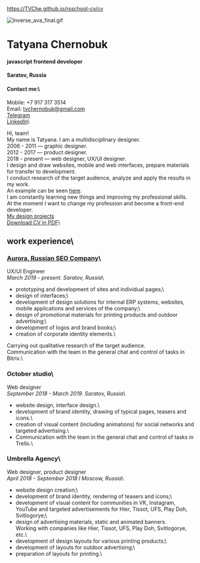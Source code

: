 https://TVChe.github.io/rsschool-cv/cv

![Inverse_ava_final.gif](https://drive.google.com/file/d/1Jt95wySJli9D7-z3UBSAtC74vkdP3OR8/view?usp=share_link)

# Tatyana Chernobuk
#### javascript frontend developer

#### Saratov, Russia

#### Сontact me:\
Mobile: +7 917 317 3514\
Email: tvchernobuk@gmail.com\
[Telegram](https://t.me/TatyanaChernobuk)\
[LinkedIn](https://www.linkedin.com/in/tatyanachernobuk)\

Hi, team!\
My name is Tatyana. I am a multidisciplinary designer.\
2006 - 2011 — graphic designer.\
2012 - 2017 — product designer.\
2018 - present — web designer, UX/UI designer.\
I design and draw websites, mobile and web interfaces, prepare materials for transfer to development.\
I conduct research of the target audience, analyze and apply the results in my work.\
An example can be seen [here](https://immediate-scarecrow-92f.notion.site/Questionnaires-0a61d5bc1e6a40b68a491639ab333287).\
I am constantly learning new things and improving my professional skills.\
At the moment I want to change my profession and become a front-end developer.\
[My design projects](https://www.behance.net/tvchernobuk)\
[Download CV in PDF](https://drive.google.com/file/d/1gWHJjbiCgtkBLa0INsjRkn1gVjb8Y841/view?usp=share_link)\

## work experience\
### [Aurora, Russian SEO Company](https://www.seo-russia.com/)\
UX/UI Engineer\
*March 2019 - present. Saratov, Russia*\

- prototyping and development of sites and individual pages;\
- design of interfaces;\
- development of design solutions for internal ERP systems, websites,
mobile applications and services of the company;\
- design of promotional materials for printing products and outdoor advertising;\
- development of logos and brand books;\
- creation of corporate identity elements.\

Carrying out qualitative research of the target audience.\
Communication with the team in the general chat and control of tasks in Bitrix.\

### October studio\
Web designer\
*September 2018 - March 2019. Saratov, Russia*\

- website design, interface design.\
- development of brand identity, drawing of typical pages, teasers and icons.\
- creation of visual content (including animations) for social networks
and targeted advertising.\
- Communication with the team in the general chat and control of tasks in Trello.\

### Umbrella Agency\
Web designer, product designer\
*April 2018 - September 2018 l Moscow, Russia*\

- website design creation;\
- development of brand identity, rendering of teasers and icons;\
- development of visual content for communities in VK, Instagram, YouTube
and targeted advertisements for Hier, Tissot, UFS, Play Doh, Svitlogorye;\
- design of advertising materials, static and animated banners.\
Working with companies like Hier, Tissot, UFS, Play Doh, Svitlogorye, etc.\
- development of design layouts for various printing products;\
- development of layouts for outdoor advertising;\
- preparation of layouts for printing.\

### 

